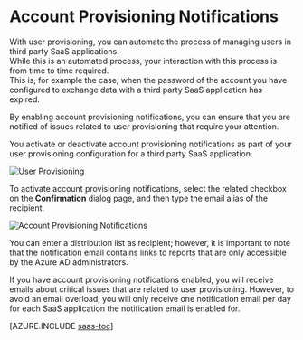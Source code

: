 <properties
    pageTitle="Account provisioning notifications | Microsoft Azure"
    description="Learn how to ensure that you are notified of issues related to user provisioning that require your attention by enabling account provisioning notifications."
    services="active-directory"
    documentationCenter=""
    authors="markusvi"
    manager="stevenpo"
    editor=""/>

<tags
    ms.service="active-directory"
    ms.workload="identity"
    ms.tgt_pltfrm="na"
    ms.devlang="na"
    ms.topic="article"
    ms.date="10/20/2015"
    ms.author="markusvi"/>


# Account Provisioning Notifications

With user provisioning, you can automate the process of managing users in third party SaaS applications. <br>
While this is an automated process, your interaction with this process is from time to time required. <br>
This is, for example the case, when the password of the account you have configured to exchange data with a third party SaaS application has expired. 

By enabling account provisioning notifications, you can ensure that you are notified of issues related to user provisioning that require your attention.

You activate or deactivate account provisioning notifications as part of your user provisioning configuration for a third party SaaS application.

![User Provisioning][1] 



To activate account provisioning notifications, select the related checkbox on the **Confirmation** dialog page, and then type the email alias of the recipient.

![Account Provisioning Notifications][2]
 


You can enter a distribution list as recipient; however, it is important to note that the notification email contains links to reports that are only accessible by the Azure AD administrators.

If you have account provisioning notifications enabled, you will receive emails about critical issues that are related to user provisioning. 
 However, to avoid an email overload, you will only receive one notification email per day for each SaaS application the notification email is enabled for.


[AZURE.INCLUDE [saas-toc](../../includes/active-directory-saas-toc.md)]

<!--Image references-->
[1]: ./media/active-directory-saas-account-provisioning-notifications/ic766307.png
[2]: ./media/active-directory-saas-account-provisioning-notifications/ic766308.png


